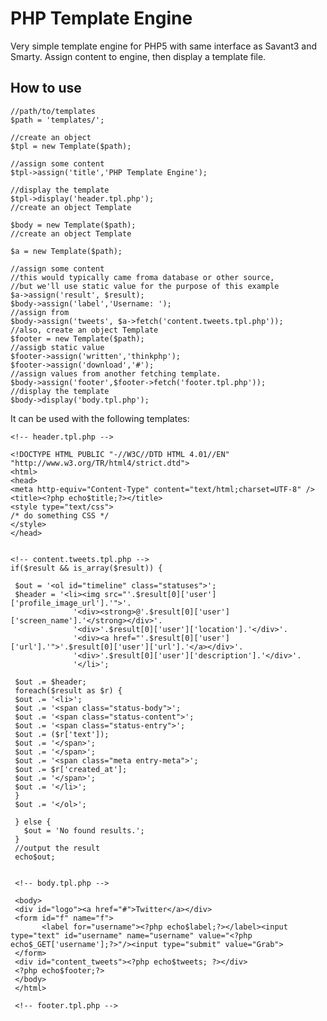 PHP Template Engine
===================

Very simple template engine for PHP5 with same interface as Savant3 and Smarty. Assign content to engine, then display a template file.

How to use
----------

    //path/to/templates
    $path = 'templates/';

    //create an object
    $tpl = new Template($path);  

    //assign some content
    $tpl->assign('title','PHP Template Engine');

    //display the template
    $tpl->display('header.tpl.php');
    //create an object Template

    $body = new Template($path);
    //create an object Template

    $a = new Template($path);

    //assign some content
    //this would typically came froma database or other source,
    //but we'll use static value for the purpose of this example
    $a->assign('result', $result);
    $body->assign('label','Username: ');
    //assign from 
    $body->assign('tweets', $a->fetch('content.tweets.tpl.php'));
    //also, create an object Template
    $footer = new Template($path);
    //assigb static value
    $footer->assign('written','thinkphp');
    $footer->assign('download','#');
    //assign values from another fetching template.
    $body->assign('footer',$footer->fetch('footer.tpl.php'));
    //display the template
    $body->display('body.tpl.php');


It can be used with the following templates:


    <!-- header.tpl.php -->

    <!DOCTYPE HTML PUBLIC "-//W3C//DTD HTML 4.01//EN" "http://www.w3.org/TR/html4/strict.dtd">
    <html>
    <head>
    <meta http-equiv="Content-Type" content="text/html;charset=UTF-8" />
    <title><?php echo$title;?></title>
    <style type="text/css">
    /* do something CSS */
    </style>
    </head>


    <!-- content.tweets.tpl.php -->
    if($result && is_array($result)) {

     $out = '<ol id="timeline" class="statuses">';
     $header = '<li><img src="'.$result[0]['user']['profile_image_url'].'">'.
                  '<div><strong>@'.$result[0]['user']['screen_name'].'</strong></div>'.
                  '<div>'.$result[0]['user']['location'].'</div>'.
                  '<div><a href="'.$result[0]['user']['url'].'">'.$result[0]['user']['url'].'</a></div>'.
                  '<div>'.$result[0]['user']['description'].'</div>'.
                  '</li>';

     $out .= $header;
     foreach($result as $r) {
     $out .= '<li>';
     $out .= '<span class="status-body">';
     $out .= '<span class="status-content">';
     $out .= '<span class="status-entry">';
     $out .= ($r['text']);  
     $out .= '</span>';
     $out .= '</span>';
     $out .= '<span class="meta entry-meta">';
     $out .= $r['created_at'];
     $out .= '</span>';
     $out .= '</li>';
     }
     $out .= '</ol>';
   
     } else {
       $out = 'No found results.';
     }
     //output the result
     echo$out;
   

     <!-- body.tpl.php -->

     <body>
     <div id="logo"><a href="#">Twitter</a></div>
     <form id="f" name="f">
           <label for="username"><?php echo$label;?></label><input type="text" id="username" name="username" value="<?php echo$_GET['username'];?>"/><input type="submit" value="Grab">
     </form>  
     <div id="content_tweets"><?php echo$tweets; ?></div>
     <?php echo$footer;?>
     </body>
     </html>

     <!-- footer.tpl.php -->
        

